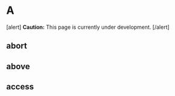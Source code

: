 # A

[alert] **Caution:** This page is currently under development. [/alert]

## abort

## above


## access



##
